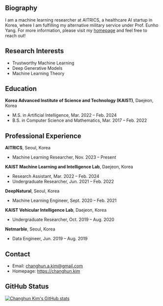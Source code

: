 ## Biography
I am a machine learning researcher at AITRICS, a healthcare AI startup in Korea, where I am fulfilling my alternative military service under Prof. Eunho Yang. For more information, please visit my [homepage](https://changhun.kim) and feel free to reach out!



## Research Interests
- Trustworthy Machine Learning
- Deep Generative Models
- Machine Learning Theory



## Education
**Korea Advanced Institute of Science and Technology (KAIST)**, Daejeon, Korea
- M.S. in Artificial Intelligence, Mar. 2022 – Feb. 2024
- B.S. in Computer Science and Mathematics, Mar. 2017 – Feb. 2022



## Professional Experience
**AITRICS**, Seoul, Korea
- Machine Learning Researcher, Nov. 2023 – Present

**KAIST Machine Learning and Intelligence Lab**, Daejeon, Korea
- Research Assistant, Mar. 2022 – Feb. 2024
- Undergraduate Researcher, Jun. 2021 – Feb. 2022

**DeepNatural**, Seoul, Korea
- Machine Learning Engineer, Sept. 2020 – Feb. 2021

**KAIST Vehicular Intelligence Lab**, Daejeon, Korea
- Undergraduate Researcher, Oct. 2019 – Aug. 2020

**Netmarble**, Seoul, Korea
- Data Engineer, Jun. 2019 – Aug. 2019



## Contact
- Email: [changhun.a.kim@gmail.com](mailto:changhun.a.kim@gmail.com)
- Homepage: <a href="https://changhun.kim" target="_blank">https://changhun.kim</a>



## GitHub Status
[![Changhun Kim's GitHub stats](https://github-readme-stats.vercel.app/api?username=drumpt)](https://github.com/anuraghazra/github-readme-stats)
